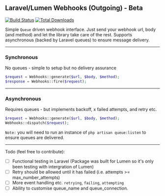## Laravel/Lumen Webhooks (Outgoing) - Beta

[![Build Status](https://travis-ci.org/ignited/webhooks-outgoing.svg?branch=master)](https://travis-ci.org/ignited/webhooks-outgoing)
[![Total Downloads](https://poser.pugx.org/ignited/webhooks-outgoing/d/total.svg)](https://packagist.org/packages/ignited/webhooks-outgoing)


Simple `Queue` driven webhook interface. Just send your webhook url, body (and method) and let the library take care of the rest. Supports asynchronous (backed by Laravel queues) to ensure message delivery.

----

### Synchronous
No queues - simple to setup but no delivery assurance
```php
$request = Webhooks::generate($url, $body, $method);
$response = Webhooks::fire($request);
````

----

### Asynchronous
Requires queues - but implements backoff, x failed attempts, and retry etc.
```php
$request = Webhooks::generate($url, $body, $method);
Webhooks::dispatch($request);
````

`Note:` you will need to run an instance of `php artisan queue:listen` to ensure queues are delivered.

----

Todo (feel free to contribute):
- [ ] Functional testing in Laravel (Package was built for Lumen so it's only been testing with intergration of Lumen)
- [ ] Retry should be allowed until it has failed (i.e. attempts >= max_number_attempts)
- [ ] More event handling etc. `retrying`, `failing`, `attempting`
- [ ] Ability to customise queue_name and queue_connection.
